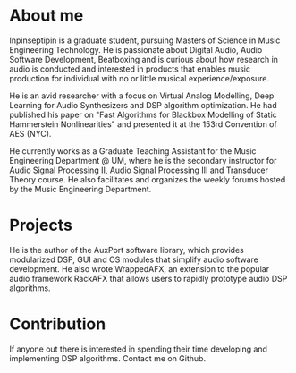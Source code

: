 # About me
Inpinseptipin is a graduate student, pursuing Masters of Science in Music Engineering Technology. He is passionate about Digital Audio, Audio Software Development, Beatboxing and is curious about how research in audio is conducted and interested in products that enables music production for individual with no or little musical experience/exposure. 

He is an avid researcher with a focus on Virtual Analog Modelling, Deep Learning for Audio Synthesizers and DSP algorithm optimization. He had published his paper on "Fast Algorithms for Blackbox Modelling of Static Hammerstein Nonlinearities" and presented it at the 153rd Convention of AES (NYC).

He currently works as a Graduate Teaching Assistant for the Music Engineering Department @ UM, where he is the secondary instructor for Audio Signal Processing II, Audio Signal Processing III and Transducer Theory course. He also facilitates and organizes the weekly forums hosted by the Music Engineering Department.



# Projects
He is the author of the AuxPort software library, which provides modularized DSP, GUI and OS modules that simplify audio software development. He also wrote WrappedAFX, an extension to the popular audio framework RackAFX that allows users to rapidly prototype audio DSP algorithms.

# Contribution
If anyone out there is interested in spending their time developing and implementing DSP algorithms. Contact me on Github.


